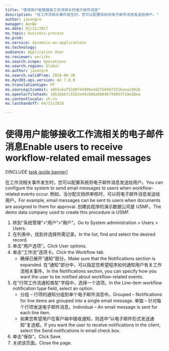 ```yaml
--- 
title: "使得用户能够接收工作流相关的电子邮件消息"
description: "在工作流相关事件发生时，您可以配置系统将电子邮件消息发送给用户。"
author: jasongre
manager: AnnBe
ms.date: 02/21/2017
ms.topic: business-process
ms.prod: 
ms.service: dynamics-ax-applications
ms.technology: 
audience: Application User
ms.reviewer: sericks
ms.search.scope: Operations
ms.search.region: Global
ms.author: jasongre
ms.search.validFrom: 2016-06-30
ms.dyn365.ops.version: AX 7.0.0
ms.translationtype: HT
ms.sourcegitcommit: a8b5a5af5108744406a3d2fb84d7151baea2481b
ms.openlocfilehash: 1062bbbfc5563a49cb0ba0b04bf99853f19e58ea
ms.contentlocale: zh-cn
ms.lasthandoff: 04/13/2018

---
```

# <a name="enable-users-to-receive-workflow-related-email-messages"></a><span data-ttu-id="1f08f-103">使得用户能够接收工作流相关的电子邮件消息</span><span class="sxs-lookup"><span data-stu-id="1f08f-103">Enable users to receive workflow-related email messages</span></span>

[!INCLUDE [task guide banner](../../includes/task-guide-banner.md)]

<span data-ttu-id="1f08f-104">在工作流相关事件发生时，您可以配置系统将电子邮件消息发送给用户。</span><span class="sxs-lookup"><span data-stu-id="1f08f-104">You can configure the system to send email messages to users when workflow-related events occur.</span></span> <span data-ttu-id="1f08f-105">例如，当分配文档供审核时，可以将电子邮件消息发送给用户。</span><span class="sxs-lookup"><span data-stu-id="1f08f-105">For example, email messages can be sent to users when documents are assigned to them for approval.</span></span> <span data-ttu-id="1f08f-106">创建此程序的演示数据公司是 USMF。</span><span class="sxs-lookup"><span data-stu-id="1f08f-106">The demo data company used to create this procedure is USMF.</span></span>

1. <span data-ttu-id="1f08f-107">转到“系统管理”>“用户”>“用户”。</span><span class="sxs-lookup"><span data-stu-id="1f08f-107">Go to System administration > Users > Users.</span></span>
2. <span data-ttu-id="1f08f-108">在列表中，找到并选择所需记录。</span><span class="sxs-lookup"><span data-stu-id="1f08f-108">In the list, find and select the desired record.</span></span>
3. <span data-ttu-id="1f08f-109">单击“用户选项”。</span><span class="sxs-lookup"><span data-stu-id="1f08f-109">Click User options.</span></span>
4. <span data-ttu-id="1f08f-110">单击“工作流”选项卡。</span><span class="sxs-lookup"><span data-stu-id="1f08f-110">Click the Workflow tab.</span></span>
    * <span data-ttu-id="1f08f-111">确保已展开“通知”部分。</span><span class="sxs-lookup"><span data-stu-id="1f08f-111">Make sure that the Notifications section is expanded.</span></span>     <span data-ttu-id="1f08f-112">在“通知”部分中，可以指定您希望程序如何通知用户有关工作流相关事件。</span><span class="sxs-lookup"><span data-stu-id="1f08f-112">In the Notifications section, you can specify how you want the user to be notified about workflow-related events.</span></span>  
5. <span data-ttu-id="1f08f-113">在“行项工作流通知类型”字段中，选择一个选项。</span><span class="sxs-lookup"><span data-stu-id="1f08f-113">In the Line-item workflow notification type field, select an option.</span></span>
    * <span data-ttu-id="1f08f-114">分组 – 行项的通知分组到单个电子邮件消息中。</span><span class="sxs-lookup"><span data-stu-id="1f08f-114">Grouped – Notifications for line items are grouped into a single email message.</span></span>    <span data-ttu-id="1f08f-115">单独 – 针对每个行项发送电子邮件消息。</span><span class="sxs-lookup"><span data-stu-id="1f08f-115">Individual – An email message is sent for each line item.</span></span>  
    * <span data-ttu-id="1f08f-116">如果您希望用户在客户端中接收通知，则选中“以电子邮件形式发送通知”复选框。</span><span class="sxs-lookup"><span data-stu-id="1f08f-116">If you want the user to receive notifications in the client, select the Send notifications in email check box.</span></span>  
6. <span data-ttu-id="1f08f-117">单击“保存”。</span><span class="sxs-lookup"><span data-stu-id="1f08f-117">Click Save.</span></span>
7. <span data-ttu-id="1f08f-118">关闭该页面。</span><span class="sxs-lookup"><span data-stu-id="1f08f-118">Close the page.</span></span>



